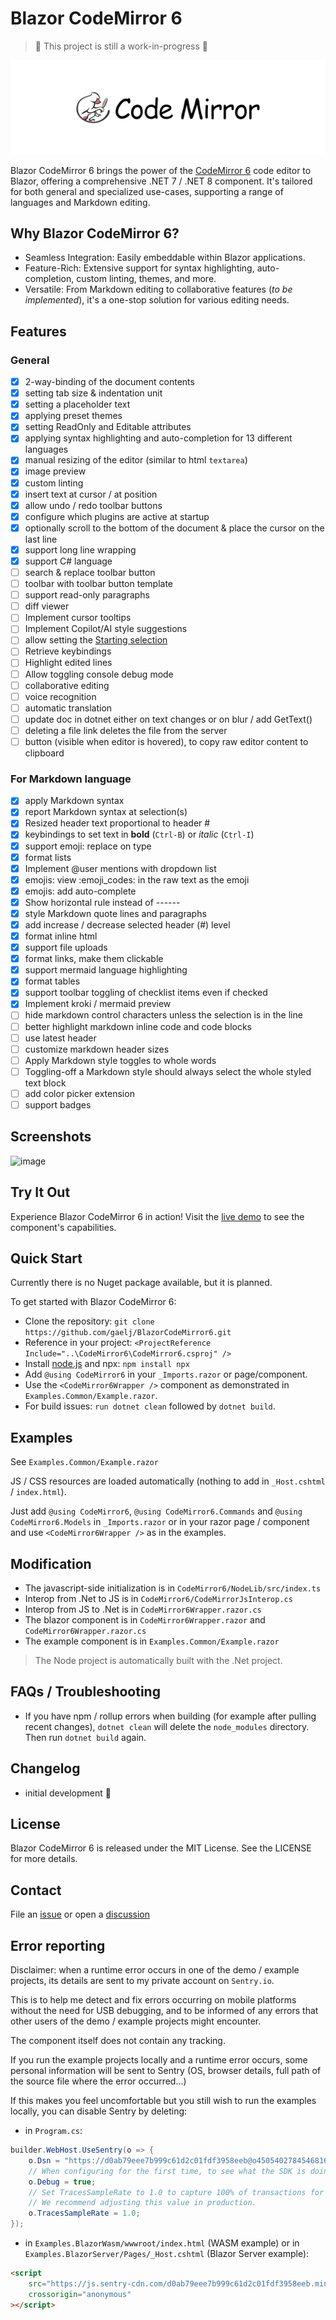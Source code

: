 # Blazor CodeMirror 6

> 🚧 This project is still a work-in-progress 🚧

![codemirror.svg](codemirror.svg)

Blazor CodeMirror 6 brings the power of the [CodeMirror 6](https://codemirror.net/) code editor to Blazor, offering a comprehensive .NET 7 / .NET 8 component. It's tailored for both general and specialized use-cases, supporting a range of languages and Markdown editing.

## Why Blazor CodeMirror 6?

- Seamless Integration: Easily embeddable within Blazor applications.
- Feature-Rich: Extensive support for syntax highlighting, auto-completion, custom linting, themes, and more.
- Versatile: From Markdown editing to collaborative features (*to be implemented*), it's a one-stop solution for various editing needs.

## Features

### General

- [x] 2-way-binding of the document contents
- [x] setting tab size & indentation unit
- [x] setting a placeholder text
- [x] applying preset themes
- [x] setting ReadOnly and Editable attributes
- [x] applying syntax highlighting and auto-completion for 13 different languages
- [x] manual resizing of the editor (similar to html `textarea`)
- [x] image preview
- [x] custom linting
- [x] insert text at cursor / at position
- [x] allow undo / redo toolbar buttons
- [x] configure which plugins are active at startup
- [x] optionally scroll to the bottom of the document & place the cursor on the last line
- [x] support long line wrapping
- [x] support C# language
- [ ] search & replace toolbar button
- [ ] toolbar with toolbar button template
- [ ] support read-only paragraphs
- [ ] diff viewer
- [ ] Implement cursor tooltips
- [ ] Implement Copilot/AI style suggestions
- [ ] allow setting the [Starting selection](https://codemirror.net/docs/ref/#state.EditorStateConfig.selection)
- [ ] Retrieve keybindings
- [ ] Highlight edited lines
- [ ] Allow toggling console debug mode
- [ ] collaborative editing
- [ ] voice recognition
- [ ] automatic translation
- [ ] update doc in dotnet either on text changes or on blur / add GetText()
- [ ] deleting a file link deletes the file from the server
- [ ] button (visible when editor is hovered), to copy raw editor content to clipboard

### For Markdown language

- [x] apply Markdown syntax
- [x] report Markdown syntax at selection(s)
- [x] Resized header text proportional to header #
- [x] keybindings to set text in **bold** (`Ctrl-B`) or *italic* (`Ctrl-I`)
- [x] support emoji: replace on type
- [x] format lists
- [x] Implement @user mentions with dropdown list
- [x] emojis: view :emoji_codes: in the raw text as the emoji
- [x] emojis: add auto-complete
- [x] Show horizontal rule instead of ------
- [x] style Markdown quote lines and paragraphs
- [x] add increase / decrease selected header (#) level
- [x] format inline html
- [x] support file uploads
- [x] format links, make them clickable
- [x] support mermaid language highlighting
- [x] format tables
- [x] support toolbar toggling of checklist items even if checked
- [x] Implement kroki / mermaid preview
- [ ] hide markdown control characters unless the selection is in the line
- [ ] better highlight markdown inline code and code blocks
- [ ] use latest header
- [ ] customize markdown header sizes
- [ ] Apply Markdown style toggles to whole words
- [ ] Toggling-off a Markdown style should always select the whole styled text block
- [ ] add color picker extension
- [ ] support badges

## Screenshots

![image](https://github.com/gaelj/BlazorCodeMirror6/assets/8884632/141f6b9e-82c4-433a-94d9-a02aba6ac336)

## Try It Out

Experience Blazor CodeMirror 6 in action! Visit the [live demo](https://gaelj.github.io/BlazorCodeMirror6/) to see the component's capabilities.

## Quick Start

Currently there is no Nuget package available, but it is planned.

To get started with Blazor CodeMirror 6:

- Clone the repository: `git clone https://github.com/gaelj/BlazorCodeMirror6.git`
- Reference in your project: `<ProjectReference Include="..\CodeMirror6\CodeMirror6.csproj" />`
- Install [node.js](https://nodejs.org/) and npx: `npm install npx`
- Add `@using CodeMirror6` in your `_Imports.razor` or page/component.
- Use the `<CodeMirror6Wrapper />` component as demonstrated in `Examples.Common/Example.razor`.
- For build issues: `run dotnet clean` followed by `dotnet build`.

## Examples

See `Examples.Common/Example.razor`

JS / CSS resources are loaded automatically (nothing to add in `_Host.cshtml` / `index.html`).

Just add `@using CodeMirror6`, `@using CodeMirror6.Commands` and `@using CodeMirror6.Models` in `_Imports.razor` or in your razor page / component and use `<CodeMirror6Wrapper />` as in the examples.

## Modification

- The javascript-side initialization is in `CodeMirror6/NodeLib/src/index.ts`
- Interop from .Net to JS is in `CodeMirror6/CodeMirrorJsInterop.cs`
- Interop from JS to .Net is in `CodeMirror6Wrapper.razor.cs`
- The blazor component is in `CodeMirror6Wrapper.razor` and `CodeMirror6Wrapper.razor.cs`
- The example component is in `Examples.Common/Example.razor`

> The Node project is automatically built with the .Net project.

## FAQs / Troubleshooting

- If you have npm / rollup errors when building (for example after pulling recent changes), `dotnet clean` will delete the `node_modules` directory. Then run `dotnet build` again.

## Changelog

- initial development 🚧

## License

Blazor CodeMirror 6 is released under the MIT License. See the LICENSE for more details.

## Contact

File an [issue](https://github.com/gaelj/BlazorCodeMirror6/issues) or open a [discussion](https://github.com/gaelj/BlazorCodeMirror6/discussions)

## Error reporting

Disclaimer: when a runtime error occurs in one of the demo / example projects, its details are sent to my private account on `Sentry.io`.

This is to help me detect and fix errors occurring on mobile platforms without the need for USB debugging, and to be informed of any errors that other users of the demo / example projects might encounter.

The component itself does not contain any tracking.

If you run the example projects locally and a runtime error occurs, some personal information will be sent to Sentry (OS, browser details, full path of the source file where the error occurred...)

If this makes you feel uncomfortable but you still wish to run the examples locally, you can disable Sentry by deleting:

- in `Program.cs`:

```csharp
builder.WebHost.UseSentry(o => {
    o.Dsn = "https://d0ab79eee7b999c61d2c01fdf3958eeb@o4505402784546816.ingest.sentry.io/4506525909909504";
    // When configuring for the first time, to see what the SDK is doing:
    o.Debug = true;
    // Set TracesSampleRate to 1.0 to capture 100% of transactions for performance monitoring.
    // We recommend adjusting this value in production.
    o.TracesSampleRate = 1.0;
});
```

- in `Examples.BlazorWasm/wwwroot/index.html` (WASM example) or in `Examples.BlazorServer/Pages/_Host.cshtml` (Blazor Server example):

```html
<script
    src="https://js.sentry-cdn.com/d0ab79eee7b999c61d2c01fdf3958eeb.min.js"
    crossorigin="anonymous"
></script>
```
